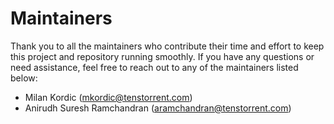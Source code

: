 # Maintainers

Thank you to all the maintainers who contribute their time and effort to keep this project and repository running smoothly. 
If you have any questions or need assistance, feel free to reach out to any of the maintainers listed below:

- Milan Kordic ([mkordic@tenstorrent.com](mailto:mkordic@tenstorrent.com))
- Anirudh Suresh Ramchandran ([aramchandran@tenstorrent.com](mailto:aramchandran@tenstorrent.com))
